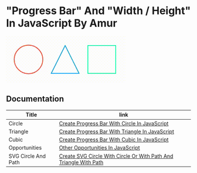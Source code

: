# "Progress Bar" And "Width / Height" In JavaScript By Amur

<img src="img/allprogress.gif" />

## Documentation

| Title               | link                                                                                         |
| ------------------- | -------------------------------------------------------------------------------------------- |
| Circle              | [Create Progress Bar With Circle In JavaScript](documentation/progressbarcircle.md)          |
| Triangle            | [Create Progress Bar With Triangle In JavaScript](documentation/progressbartriangle.md)      |
| Cubic               | [Create Progress Bar With Cubic In JavaScript](documentation/progressbarcubic.md)            |
| Opportunities       | [Other Opportunities In JavaScript](documentation/otheropportunities.md)                     |
| SVG Circle And Path | [Create SVG Circle With Circle Or With Path And Triangle With Path](documentation/circle.md) |
